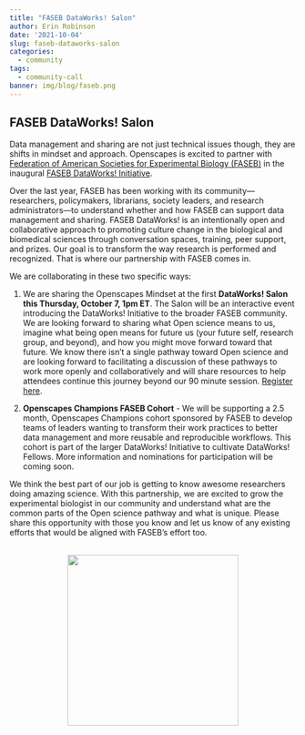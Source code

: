 ```yaml
---
title: "FASEB DataWorks! Salon"
author: Erin Robinson
date: '2021-10-04'
slug: faseb-dataworks-salon
categories:
  - community
tags:
  - community-call
banner: img/blog/faseb.png
---
```


## FASEB DataWorks! Salon

Data management and sharing are not just technical issues though, they are shifts in mindset and approach. Openscapes is excited to partner with [Federation of American Societies for Experimental Biology (FASEB)](https://www.faseb.org/) in the inaugural [FASEB DataWorks! Initiative](https://www.faseb.org/Science-Policy-and-Advocacy/Communicating-Science/Promoting-Data-Sharing-and-Reuse-Announcing-FASEBs-New-DataWorks-Initiative?utm_source=iContact&utm_medium=email&utm_campaign=faseb-office-of-public-affairs&utm_content=The+Washington+Update_09.16.2021). 

Over the last year, FASEB has been working with its community—researchers, policymakers, librarians, society leaders, and research administrators—to understand whether and how FASEB can support data management and sharing. FASEB DataWorks! is an intentionally open and collaborative approach to promoting culture change in the biological and biomedical sciences through conversation spaces, training, peer support, and prizes. Our goal is to transform the way research is performed and recognized. That is where our partnership with FASEB comes in. 

We are collaborating in these two specific ways:  

1. We are sharing the Openscapes Mindset at the first **DataWorks! Salon this Thursday, October 7, 1pm ET**. The Salon will be an interactive event introducing the DataWorks! Initiative to the broader FASEB community. We are looking forward to sharing what Open science means to us, imagine what being open means for future us (your future self, research group, and beyond), and how you might move forward toward that future. We know there isn’t a single pathway toward Open science and are looking forward to facilitating a discussion of these pathways to work more openly and collaboratively and will share resources to help attendees continue this journey beyond our 90 minute session.  [Register here](https://zoom.us/meeting/register/tJMscO6trjsrEtXnAumLngDhotvEG-NvNyaS).

2. **Openscapes Champions FASEB Cohort** - We will be supporting a 2.5 month, Openscapes Champions cohort sponsored by FASEB to develop teams of leaders wanting to transform their work practices to better data management and more reusable and reproducible workflows. This cohort is part of the larger DataWorks! Initiative to cultivate DataWorks! Fellows. More information and nominations for participation will be coming soon.

We think the best part of our job is getting to know awesome researchers doing amazing science. With this partnership, we are excited to grow the experimental biologist in our community and understand what are the common parts of the Open science pathway and what is unique. Please share this opportunity with those you know and let us know of any existing efforts that would be aligned with FASEB’s effort too. 

<br>
<center>
  <a> <img src="/img/blog/faseb.png" width="300px"></a>
</center>
<br>


